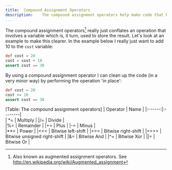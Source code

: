 ```yaml
---
title:	Compound Assignment Operators
description:	The compound assignment operators help make code that bit more compact by performing an operation in-place.
...
```

The compound assignment operators[^aug] really just conflates an operation that involves a variable which is, it turn, used to store the result. Let's look at an example to make this clearer. In the example below I really just want to add 10 to the `cost` variable:

```groovy
def cost = 20
cost = cost + 10
assert cost == 30
```

By using a compound assignment operator I can clean up the code (in a very minor way) by performing the operation 'in place':

```groovy
def cost = 20
cost += 10
assert cost == 30
```

[Table: The compound assignment operators]
| Operator | Name	| 
|:------:|:--------|  
| \*=      	| Multiply	| 
|/=   	| Divide	|  
|%=      	| Remainder	| 
|+=      	| Plus	| 
|-=      	| Minus	|  
|**=	| Power	| 
|<<=     	| Bitwise left-shift	| 
|\>>=    	| Bitwise right-shift	| 
|\>>>=  	| Bitwise unsigned right-shift	| 
|&=      	| Bitwise And	| 
|^=      	| Bitwise Xor	| 
|\|=     	| Bitwise Or	|  

[^aug]: Also known as augmented assignment operators. See <http://en.wikipedia.org/wiki/Augmented_assignment>
